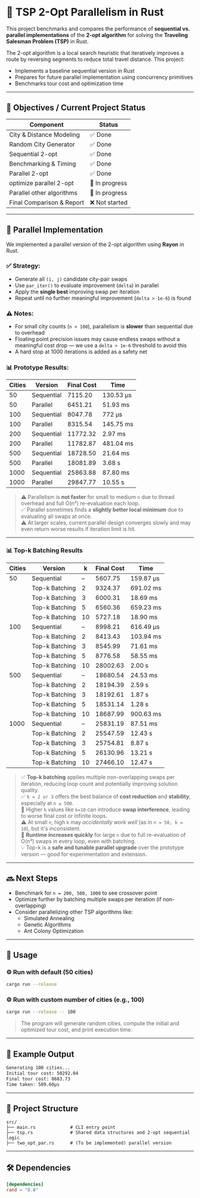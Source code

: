 # 🧠 TSP 2-Opt Parallelism in Rust

This project benchmarks and compares the performance of **sequential vs. parallel implementations** of the **2-opt algorithm** for solving the **Traveling Salesman Problem (TSP)** in Rust.

The 2-opt algorithm is a local search heuristic that iteratively improves a route by reversing segments to reduce total travel distance. This project:
- Implements a baseline sequential version in Rust
- Prepares for future parallel implementation using concurrency primitives
- Benchmarks tour cost and optimization time

---

## 🎯 Objectives / Current Project Status

| Component                | Status        |
|-------------------------|---------------|
| City & Distance Modeling | ✅ Done        |
| Random City Generator    | ✅ Done        |
| Sequential 2-opt         | ✅ Done        |
| Benchmarking & Timing    | ✅ Done        |
| Parallel 2-opt           | ✅ Done        |
| optimize parallel 2-opt  | 🚧 In progress |
| Parallel other algorithms| 🚧 In progress |
| Final Comparison & Report| ❌ Not started |

---

## 🧠 Parallel Implementation

We implemented a parallel version of the 2-opt algorithm using **Rayon** in Rust.

### ✅ Strategy:
- Generate all `(i, j)` candidate city-pair swaps
- Use `par_iter()` to evaluate improvement (`delta`) in parallel
- Apply the **single best** improving swap per iteration
- Repeat until no further meaningful improvement (`delta > 1e-6`) is found

### ⚠️ Notes:
- For small city counts (`n < 100`), parallelism is **slower** than sequential due to overhead
- Floating point precision issues may cause endless swaps without a meaningful cost drop — we use a `delta > 1e-6` threshold to avoid this
- A hard stop at 1000 iterations is added as a safety net

### 📊 Prototype Results:

| Cities | Version     | Final Cost | Time       |
|--------|-------------|------------|------------|
| 50     | Sequential  | 7115.20    | 130.53 µs  |
| 50     | Parallel    | 6451.21    | 51.93 ms   |
| 100    | Sequential  | 8047.78    | 772 µs     |
| 100    | Parallel    | 8315.54    | 145.75 ms  |
| 200    | Sequential  | 11772.32   | 2.97 ms    |
| 200    | Parallel    | 11782.87   | 481.04 ms  |
| 500    | Sequential  | 18728.50   | 21.64 ms   |
| 500    | Parallel    | 18081.89   | 3.68 s     |
| 1000   | Sequential  | 25863.88   | 87.80 ms   |
| 1000   | Parallel    | 29847.77   | 10.55 s    |

> ⚠️ Parallelism is **not faster** for small to medium `n` due to thread overhead and full O(n²) re-evaluation each loop.  
> ✅ Parallel sometimes finds a **slightly better local minimum** due to evaluating all swaps at once.  
> ⚠️ At larger scales, current parallel design converges slowly and may even return worse results if iteration limit is hit.

---

### 📊 Top-k Batching Results

| Cities | Version            | k  | Final Cost | Time       |
|--------|--------------------|----|------------|------------|
| 50     | Sequential         | –  | 5607.75    | 159.87 µs  |
|        | Top-k Batching     | 2  | 9324.37    | 691.02 ms  |
|        | Top-k Batching     | 3  | 6000.31    | 18.69 ms   |
|        | Top-k Batching     | 5  | 6560.36    | 659.23 ms  |
|        | Top-k Batching     | 10 | 5727.18    | 18.90 ms   |
| 100    | Sequential         | –  | 8998.21    | 616.49 µs  |
|        | Top-k Batching     | 2  | 8413.43    | 103.94 ms  |
|        | Top-k Batching     | 3  | 8545.99    | 71.61 ms   |
|        | Top-k Batching     | 5  | 8776.58    | 58.55 ms   |
|        | Top-k Batching     | 10 | 28002.63   | 2.00 s     |
| 500    | Sequential         | –  | 18680.54   | 24.53 ms   |
|        | Top-k Batching     | 2  | 18194.39   | 2.59 s     |
|        | Top-k Batching     | 3  | 18192.61   | 1.87 s     |
|        | Top-k Batching     | 5  | 18531.14   | 1.28 s     |
|        | Top-k Batching     | 10 | 18687.99   | 900.63 ms  |
| 1000   | Sequential         | –  | 25831.19   | 87.51 ms   |
|        | Top-k Batching     | 2  | 25547.59   | 12.43 s    |
|        | Top-k Batching     | 3  | 25754.81   | 8.87 s     |
|        | Top-k Batching     | 5  | 26130.96   | 13.21 s    |
|        | Top-k Batching     | 10 | 27466.10   | 12.47 s    |

> ✅ **Top-k batching** applies multiple non-overlapping swaps per iteration, reducing loop count and potentially improving solution quality.  
> ✅ `k = 2 or 3` offers the best balance of **cost reduction** and **stability**, especially at `n ≥ 500`.  
> 🔁 Higher `k` values like `k=10` can introduce **swap interference**, leading to worse final cost or infinite loops.  
> ⚠️ At small `n`, high `k` may *accidentally work well* (as in `n = 50, k = 10`), but it's inconsistent.  
> 🐢 **Runtime increases quickly** for large `n` due to full re-evaluation of O(n²) swaps in every loop, even with batching.  
> 💡 Top-k is a **safe and tunable parallel upgrade** over the prototype version — good for experimentation and extension.

---

## 🔜 Next Steps

- Benchmark for `n = 200, 500, 1000` to see crossover point
- Optimize further by batching multiple swaps per iteration (if non-overlapping)
- Consider parallelizing other TSP algorithms like:
  - Simulated Annealing
  - Genetic Algorithms
  - Ant Colony Optimization

---

## 🚀 Usage

### ⚙️ Run with default (50 cities)
```bash
cargo run --release
```

### ⚙️ Run with custom number of cities (e.g., 100)
```bash
cargo run --release -- 100
```

> The program will generate random cities, compute the initial and optimized tour cost, and print execution time.

---

## 🧪 Example Output

```bash
Generating 100 cities...
Initial tour cost: 50292.04
Final tour cost: 8683.73
Time taken: 589.60µs
```

---

## 🧱 Project Structure

```
src/
├── main.rs             # CLI entry point
├── tsp.rs              # Shared data structures and 2-opt sequential logic
├── two_opt_par.rs      # (To be implemented) parallel version
```

---

## 🛠 Dependencies

```toml
[dependencies]
rand = "0.8"
```

